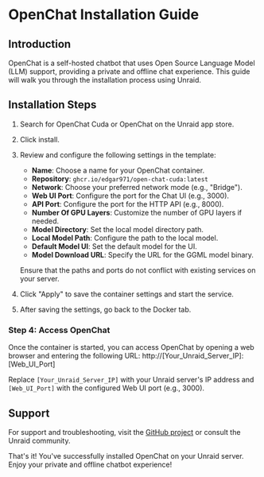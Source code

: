 # OpenChat Installation Guide

## Introduction

OpenChat is a self-hosted chatbot that uses Open Source Language Model (LLM) support, providing a private and offline chat experience. This guide will walk you through the installation process using Unraid.


## Installation Steps
1. Search for OpenChat Cuda or OpenChat on the Unraid app store. 
1. Click install. 
1. Review and configure the following settings in the template:
   - **Name**: Choose a name for your OpenChat container.
   - **Repository**: `ghcr.io/edgar971/open-chat-cuda:latest`
   - **Network**: Choose your preferred network mode (e.g., "Bridge").
   - **Web UI Port**: Configure the port for the Chat UI (e.g., 3000).
   - **API Port**: Configure the port for the HTTP API (e.g., 8000).
   - **Number Of GPU Layers**: Customize the number of GPU layers if needed.
   - **Model Directory**: Set the local model directory path.
   - **Local Model Path**: Configure the path to the local model.
   - **Default Model UI**: Set the default model for the UI.
   - **Model Download URL**: Specify the URL for the GGML model binary.
   
   Ensure that the paths and ports do not conflict with existing services on your server.

2. Click "Apply" to save the container settings and start the service.
3. After saving the settings, go back to the Docker tab.

### Step 4: Access OpenChat

Once the container is started, you can access OpenChat by opening a web browser and entering the following URL: http://[Your_Unraid_Server_IP]:[Web_UI_Port]

Replace `[Your_Unraid_Server_IP]` with your Unraid server's IP address and `[Web_UI_Port]` with the configured Web UI port (e.g., 3000).


## Support

For support and troubleshooting, visit the [GitHub project](https://github.com/edgar971/open-chat) or consult the Unraid community.

That's it! You've successfully installed OpenChat on your Unraid server. Enjoy your private and offline chatbot experience!